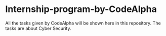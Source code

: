 # Internship-program-by-CodeAlpha
All the tasks given by CodeAlpha will be shown here in this repository.
The tasks are about Cyber Security.
